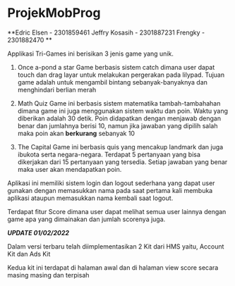 # ProjekMobProg

**Edric Elsen - 2301859461
Jeffry Kosasih - 2301887231
Frengky - 2301882470 **

Applikasi Tri-Games ini berisikan 3 jenis game yang unik.

1. Once a-pond a star
    Game berbasis sistem catch dimana user dapat touch dan drag layar untuk melakukan pergerakan pada lilypad.
    Tujuan game adalah untuk mengambil bintang sebanyak-banyaknya dan menghindari berlian merah
    
2. Math Quiz
   Game ini berbasis sistem matematika tambah-tambahahan dimana game ini juga menggunakan sistem waktu dan poin.
   Waktu yang diberikan adalah 30 detik.
   Poin didapatkan dengan menjawab dengan benar dan jumlahnya berisi 10, namun jika jawaban yang dipilih salah maka poin akan **berkurang** sebanyak 10
   
3. The Capital
    Game ini berbasis quis yang mencakup landmark dan juga ibukota serta negara-negara.
    Terdapat 5 pertanyaan yang bisa dikerjakan dari 15 pertanyaan yang tersedia.
    Setiap jawaban yang benar maka user akan mendapatkan poin.
    
Aplikasi ini memiliki sistem login dan logout sederhana yang dapat user 
gunakan dengan memasukkan nama pada saat pertama kali membuka aplikasi ataupun memasukkan
nama kembali saat logout.

Terdapat fitur Score dimana user dapat melihat semua user lainnya dengan game apa yang dimainakan dan jumlah scorenya juga.


_________________**UPDATE 01/02/2022**_________________

Dalam versi terbaru telah diimplementasikan 2 Kit dari HMS yaitu, Account Kit dan Ads Kit

Kedua kit ini terdapat di halaman awal dan di halaman view score secara masing masing dan terpisah

